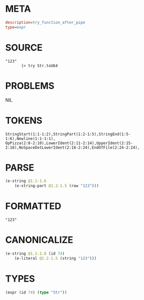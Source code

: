 # META
~~~ini
description=try_function_after_pipe
type=expr
~~~
# SOURCE
~~~roc
"123"    
       |> try Str.toU64
~~~
# PROBLEMS
NIL
# TOKENS
~~~zig
StringStart(1:1-1:2),StringPart(1:2-1:5),StringEnd(1:5-1:6),Newline(1:1-1:1),
OpPizza(2:8-2:10),LowerIdent(2:11-2:14),UpperIdent(2:15-2:18),NoSpaceDotLowerIdent(2:18-2:24),EndOfFile(2:24-2:24),
~~~
# PARSE
~~~clojure
(e-string @1.1-1.6
	(e-string-part @1.2-1.5 (raw "123")))
~~~
# FORMATTED
~~~roc
"123"
~~~
# CANONICALIZE
~~~clojure
(e-string @1.1-1.6 (id 74)
	(e-literal @1.2-1.5 (string "123")))
~~~
# TYPES
~~~clojure
(expr (id 74) (type "Str"))
~~~
